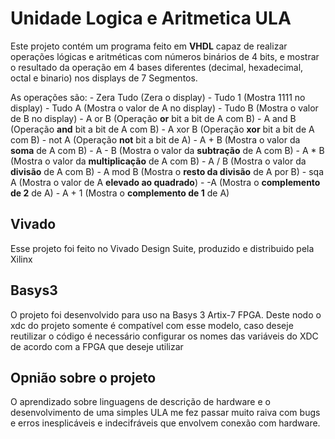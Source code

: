 # Unidade Logica e Aritmetica ULA

Este projeto contém um programa feito em **VHDL** capaz de realizar operações lógicas e aritméticas com números binários de 4 bits, e mostrar o resultado da operação em 4 bases diferentes (decimal, hexadecimal, octal e binario) nos displays de 7 Segmentos.

As operações são:
	- Zera Tudo (Zera o display)
	- Tudo 1	(Mostra 1111 no display)
	- Tudo A 	(Mostra o valor de A no display)
	- Tudo B 	(Mostra o valor de B no display)
	- A or B 	(Operação **or** bit a bit de A com B)
	- A and B 	(Operação **and** bit a bit de A com B)
	- A xor B 	(Operação **xor** bit a bit de A com B)
	- not A 	(Operação **not** bit a bit de A)
	- A + B 	(Mostra o valor da **soma** de A com B)
	- A - B 	(Mostra o valor da **subtração** de A com B)
	- A * B 	(Mostra o valor da **multiplicação** de A com B)
	- A / B 	(Mostra o valor da **divisão** de A com B)
	- A mod B 	(Mostra o **resto da divisão** de A por B)
	- sqa A 	(Mostra o valor de A **elevado ao quadrado**)
	- -A 		(Mostra o **complemento de 2** de A)
	- A + 1		(Mostra o **complemento de 1** de A)

## Vivado

Esse projeto foi feito no Vivado Design Suite, produzido e distribuido pela Xilinx

## Basys3

O projeto foi desenvolvido para uso na Basys 3 Artix-7 FPGA. Deste nodo o xdc do projeto somente é compatível com esse modelo, caso deseje reutilizar o código é necessário configurar os nomes das variáveis do XDC de acordo com a FPGA que deseje utilizar

## Opnião sobre o projeto

O aprendizado sobre linguagens de descrição de hardware e o desenvolvimento de uma simples ULA me fez passar muito raiva com bugs e erros inesplicáveis e indecifráveis que envolvem conexão com hardware.
